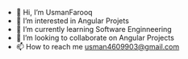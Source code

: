 - 👋 Hi, I’m UsmanFarooq
- 👀 I’m interested in Angular Projets  
- 🌱 I’m currently learning Software Enginneering
- 💞️ I’m looking to collaborate on Angular Projects
- 📫 How to reach me usman4609903@gmail.com

<!---
UsmanFarooq46/UsmanFarooq46 is a ✨ special ✨ repository because its `README.md` (this file) appears on your GitHub profile.
You can click the Preview link to take a look at your changes.
--->
